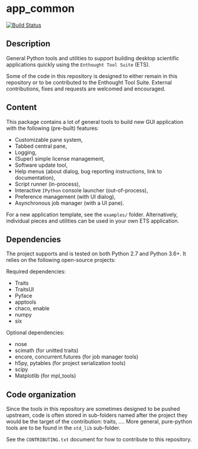 # app_common
[![Build Status](https://travis-ci.org/KBIbiopharma/app_common.svg?branch=master)](https://travis-ci.org/KBIbiopharma/app_common)

## Description

General Python tools and utilities to support building desktop scientific 
applications quickly using the `Enthought Tool Suite` (ETS).

Some of the code in this repository is designed to either remain in this 
repository or to be contributed to the Enthought Tool Suite. External 
contributions, fixes and requests are welcomed and encouraged.

## Content
This package contains a lot of general tools to build new GUI application with 
the following (pre-built) features:

- Customizable pane system,
- Tabbed central pane,
- Logging,
- (Super) simple license management,
- Software update tool,
- Help menus (about dialog, bug reporting instructions, link to
  documentation),
- Script runner (in-process),
- Interactive `IPython` console launcher (out-of-process),
- Preference management (with UI dialog),
- Asynchronous job manager (with a UI pane).

For a new application template, see the `examples/` folder. Alternatively, 
individual pieces and utilities can be used in your own ETS application.


## Dependencies

The project supports and is tested on both Python 2.7 and Python 3.6+. It 
relies on the following open-source projects:

Required dependencies:
* Traits
* TraitsUI
* Pyface
* apptools
* chaco, enable
* numpy
* six

Optional dependencies:
* nose
* scimath (for unitted traits)
* encore, concurrent.futures (for job manager tools)
* h5py, pytables (for project serialization tools)
* scipy
* Matplotlib (for mpl_tools)


## Code organization
Since the tools in this repository are sometimes designed to be pushed
upstream, code is often stored in sub-folders named after the project they
would be the target of the contribution: traits, .... More general, pure-python
tools are to be found in the `std_lib` sub-folder.

See the `CONTRIBUTING.txt` document for how to contribute to this repository.
